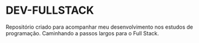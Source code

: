 # DEV-FULLSTACK
Repositório criado para acompanhar meu desenvolvimento nos estudos de programação. Caminhando a passos largos para o Full Stack. 
